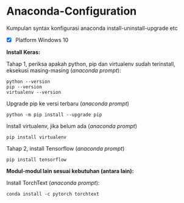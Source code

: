# Anaconda-Configuration
Kumpulan syntax konfigurasi anaconda install-uninstall-upgrade etc
- [x] Platform Windows 10

**Install Keras:**

Tahap 1, periksa apakah python, pip dan virtualenv sudah terinstall, eksekusi masing-masing (*anaconda prompt*):
~~~
python --version
pip --version
virtualenv --version
~~~
Upgrade pip ke versi terbaru (*anaconda prompt*)
~~~
python -m pip install --upgrade pip
~~~
Install virtualenv, jika belum ada (*anaconda prompt*)
~~~
pip install virtualenv
~~~
Tahap 2, install Tensorflow (*anaconda prompt*)
~~~
pip install tensorflow
~~~
**Modul-modul lain sesuai kebutuhan (antara lain):**

Install TorchText (*anaconda prompt*):
~~~
conda install -c pytorch torchtext
~~~
